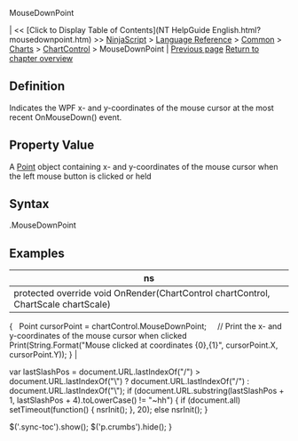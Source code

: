 ﻿










 


MouseDownPoint







| &lt;&lt; [Click to Display Table of Contents](NT HelpGuide English.html?mousedownpoint.htm) &gt;&gt;
 [NinjaScript](ninjascript.htm) &gt; [Language Reference](language_reference_wip.htm) &gt; [Common](common.htm) &gt; [Charts](chart.htm) &gt; [ChartControl](chartcontrol.htm) &gt;
MouseDownPoint | [Previous page](lasttimepainted.htm)
[Return to chapter overview](chartcontrol.htm)










Definition
----------


Indicates the WPF x- and y-coordinates of the mouse cursor at the most recent OnMouseDown() event.



Property Value
--------------


A [Point](https://msdn.microsoft.com/en-us/library/system.drawing.point(v=vs.110).aspx) object containing x- and y-coordinates of the mouse cursor when the left mouse button is clicked or held



Syntax
------


<chartcontrol>.MouseDownPoint



Examples
--------




| ns |
| --- |
| protected override void OnRender(ChartControl chartControl, ChartScale chartScale)
{
   Point cursorPoint = chartControl.MouseDownPoint;
 
   // Print the x- and y-coordinates of the mouse cursor when clicked
   Print(String.Format("Mouse clicked at coordinates {0},{1}", cursorPoint.X, cursorPoint.Y));
} |






 
 var lastSlashPos = document.URL.lastIndexOf("/") &gt; document.URL.lastIndexOf("\\") ? document.URL.lastIndexOf("/") : document.URL.lastIndexOf("\\");
 if (document.URL.substring(lastSlashPos + 1, lastSlashPos + 4).toLowerCase() != "~hh") {
 if (document.all) setTimeout(function() {
 nsrInit();
 }, 20);
 else nsrInit();
 }
 
 
 $('.sync-toc').show();
 $('p.crumbs').hide();
 }
 
 
 



</chartcontrol>